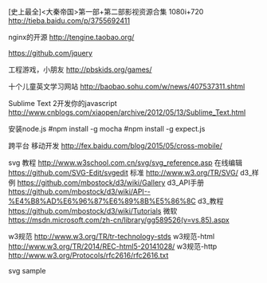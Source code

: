 
[史上最全]<大秦帝国>第一部+第二部影视资源合集 1080i+720
http://tieba.baidu.com/p/3755692411

nginx的开源
http://tengine.taobao.org/

https://github.com/jquery

工程游戏，小朋友
http://pbskids.org/games/

十个儿童英文学习网站
http://baobao.sohu.com/w/news/407537311.shtml

Sublime Text 2开发你的javascript
http://www.cnblogs.com/xiaopen/archive/2012/05/13/Sublime_Text.html

安装node.js
\#npm install -g mocha
\#npm install -g expect.js

跨平台 移动开发
http://fex.baidu.com/blog/2015/05/cross-mobile/

svg 
教程 http://www.w3school.com.cn/svg/svg_reference.asp
在线编辑 https://github.com/SVG-Edit/svgedit
标准 http://www.w3.org/TR/SVG/
d3_样例 https://github.com/mbostock/d3/wiki/Gallery
d3_API手册 https://github.com/mbostock/d3/wiki/API--%E4%B8%AD%E6%96%87%E6%89%8B%E5%86%8C
d3_教程 https://github.com/mbostock/d3/wiki/Tutorials
微软 https://msdn.microsoft.com/zh-cn/library/gg589526(v=vs.85).aspx

w3规范 http://www.w3.org/TR/tr-technology-stds
w3规范-html http://www.w3.org/TR/2014/REC-html5-20141028/
w3规范-http http://www.w3.org/Protocols/rfc2616/rfc2616.txt



<html xmlns:svg="http://www.w3.org/2000/svg">
<head>svg sample</head>

<body>


<svg width="720" height="120">
</svg>


<script src="./d3/d3.js"></script>
<script>

    var svg = d3.select("svg");
    var circle = svg.selectAll("circle")
            .data([1, 50, 3, 4]);
    var circleEnter = circle.enter().append("circle");
    circleEnter.attr("cy", 60);
    circleEnter.attr("cx", function(d, i) { return i * 100 + 30; });
    circleEnter.attr("r", function(d, i) { return Math.sqrt(d*i); });

    var t = setTimeout("fn_timeOut()", 1000);

    var count = 0;

    function fn_timeOut() {
        var body1 = d3.select("body");
        var label1 = body1.append("label");
        label1.text("count="+(++count));
        var div1 = label1.append("br");
        t = setTimeout("fn_timeOut()", 1000);
    }

</script>



</body>
</html>
